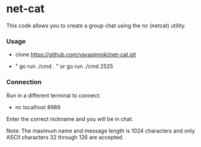 # net-cat

This code allows you to create a group chat using the nc (netcat) utility.

### Usage

- clone https://github.com/vavasimioki/net-cat.git

- " go run ./cmd . " or go run ./cmd 2525

### Connection

Run in a different terminal to connect:

 - nc localhost 8989

Enter the correct nickname and you will be in chat.

Note: The maximum name and message length is 1024 characters and only ASCII characters 32 through 126 are accepted.